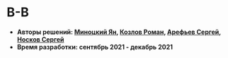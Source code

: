 # B-B

* **Авторы решений: [Миноцкий Ян](https://github.com/Yan-Minotskiy), [Козлов Роман](https://github.com/Antieasy), [Арефьев Сергей](https://github.com/sergo2048), [Носков Сергей](https://github.com/Sergey-Noskov)**
* **Время разработки: сентябрь 2021 - декабрь 2021**

